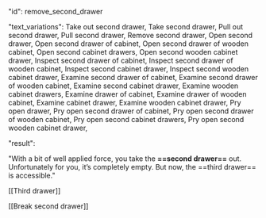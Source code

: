 "id": remove_second_drawer

"text_variations":
Take out second drawer, Take second drawer, Pull out second drawer, Pull second drawer, Remove second drawer, Open second drawer, Open second drawer of cabinet, Open second drawer of wooden cabinet, Open second cabinet drawers, Open second wooden cabinet drawer, Inspect second drawer of cabinet, Inspect second drawer of wooden cabinet, Inspect second cabinet drawer, Inspect second wooden cabinet drawer, Examine second drawer of cabinet, Examine second drawer of wooden cabinet, Examine second cabinet drawer, Examine wooden cabinet drawers, Examine drawer of cabinet, Examine drawer of wooden cabinet, Examine cabinet drawer, Examine wooden cabinet drawer, Pry open drawer, Pry open second drawer of cabinet, Pry open second drawer of wooden cabinet, Pry open second cabinet drawers, Pry open second wooden cabinet drawer,

"result":

"With a bit of well applied force, you take the **==second drawer==** out. Unfortunately for you, it’s completely empty. But now, the ==third drawer== is accessible."

[[Third drawer]]

[[Break second drawer]]



